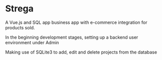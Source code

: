 # Strega
A Vue.js and SQL app business app with e-commerce integration for products sold.

In the beginning development stages, setting up a backend user environment under Admin

Making use of SQLite3 to add, edit and delete projects from the database
